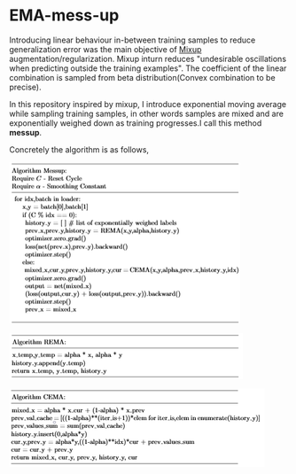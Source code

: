 # EMA-mess-up
Introducing linear behaviour in-between training samples to reduce generalization error was the main objective of <a href = 'https://arxiv.org/pdf/1710.09412.pdf'>Mixup <a/> augmentation/regularization. Mixup inturn reduces "undesirable oscillations when predicting outside the training examples". The coefficient of the linear combination is sampled from beta distribution(Convex combination to be precise). 

In this repository inspired by mixup, I introduce exponential moving average while sampling training samples, in other words samples are mixed and are exponentially weighed down as training progresses.I call this method <b>messup</b>.

Concretely the algorithm is as follows,

![alt-text-1](images/MessupAlgorithm.png "i1")

![alt-text-2](images/RemaAlgorithm.png "i2")

![alt-text-3](images/CemaAlgorithm.png "i3")

